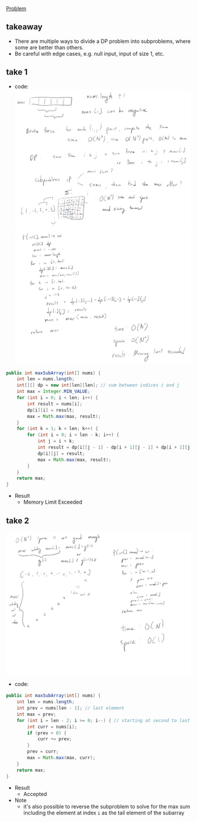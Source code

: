 [Problem](https://leetcode.com/problems/maximum-subarray/)

## takeaway
- There are multiple ways to divide a DP problem into subproblems, where some
  are better than others.
- Be careful with edge cases, e.g. null input, input of size 1, etc.

## take 1
- code:
![](img-1.jpg)
![](img-2.jpg)
```java
public int maxSubArray(int[] nums) {
    int len = nums.length;
    int[][] dp = new int[len][len]; // sum between indices i and j
    int max = Integer.MIN_VALUE;
    for (int i = 0; i < len; i++) {
        int result = nums[i];
        dp[i][i] = result;
        max = Math.max(max, result);
    }
    for (int k = 1; k < len; k++) {
        for (int i = 0; i < len - k; i++) {
            int j = i + k;
            int result = dp[i][j - 1] - dp[i + 1][j - 1] + dp[i + 1][j];
            dp[i][j] = result;
            max = Math.max(max, result);
        }
    }
    return max;
}
```
- Result
    - Memory Limit Exceeded

## take 2
![](img-3.jpg)
- code:
```java
public int maxSubArray(int[] nums) {
    int len = nums.length;
    int prev = nums[len - 1]; // last element
    int max = prev;
    for (int i = len - 2; i >= 0; i--) { // starting at second to last element
        int curr = nums[i];
        if (prev > 0) {
            curr += prev;
        }
        prev = curr;
        max = Math.max(max, curr);
    }
    return max;
}
```
- Result
    - Accepted
- Note
    - it's also possible to reverse the subproblem to solve for the max sum
      including the element at index `i` as the tail element of the subarray

